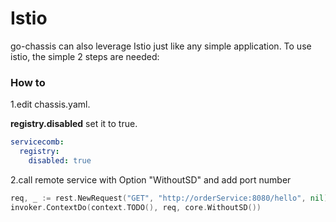 Istio
=====

go-chassis can also leverage Istio just like any simple application. 
To use istio, the simple 2 steps are needed:

### How to

1.edit chassis.yaml.

**registry.disabled** set it to true. 

```yaml
servicecomb:
  registry:
    disabled: true
```

2.call remote service with Option "WithoutSD" and add port number
```go
req, _ := rest.NewRequest("GET", "http://orderService:8080/hello", nil)
invoker.ContextDo(context.TODO(), req, core.WithoutSD())
```
